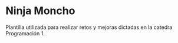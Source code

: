 # Ninja Moncho

Plantilla utilizada para realizar retos y mejoras dictadas en la catedra Programación 1.
